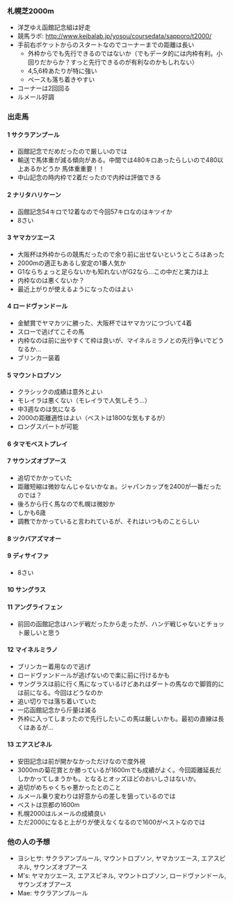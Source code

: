 ### 札幌芝2000m
* 洋芝ゆえ函館記念組は好走
* 競馬ラボ: http://www.keibalab.jp/yosou/coursedata/sapporo/t2000/
* 手前右ポケットからのスタートなのでコーナーまでの距離は長い
  * 外枠からでも先行できるのではないか（でもデータ的には内枠有利。小回りだからか？すっと先行できるのが有利なのかもしれない）
  * 4,5,6枠あたりが特に強い
  * ペースも落ち着きやすい
* コーナーは2回回る
* ルメール好調

### 出走馬

#### 1 サクラアンプール
* 函館記念でだめだったので厳しいのでは
* 輸送で馬体重が減る傾向がある。中間では480キロあったらしいので480以上あるかどうか 馬体重重要！！
* 中山記念の時内枠で2着だったので内枠は評価できる

#### 2 ナリタハリケーン
* 函館記念54キロで12着なので今回57キロなのはキツイか
* 8さい

#### 3 ヤマカツエース
* 大阪杯は外枠からの競馬だったので余り前に出せないというところはあった
* 2000mの適正もあるし安定の1番人気か
* G1ならちょっと足らないかも知れないがG2なら...この中だと実力は上
* 内枠なのは悪くないか？
* 最近上がりが使えるようになったのはよい

#### 4 ロードヴァンドール
* 金鯱賞でヤマカツに勝った、大阪杯ではヤマカツにつづいて4着
* スローで逃げてこその馬
* 内枠なのは前に出やすくて枠は良いが、マイネルミラノとの先行争いでどうなるか...
* ブリンカー装着

#### 5 マウントロブソン
* クラシックの成績は意外とよい
* モレイラは悪くない（モレイラで人気しそう...）
* 中3週なのは気になる
* 2000の距離適性はよい（ベストは1800な気もするが）
* ロングスパートが可能

#### 6 タマモベストプレイ

#### 7 サウンズオブアース
* 追切でかかっていた
* 距離短縮は微妙なんじゃないかなぁ。ジャパンカップを2400が一番だったのでは？
* 後ろから行く馬なので札幌は微妙か
* しかも6歳
* 調教でかかっていると言われているが、それはいつものことらしい

#### 8 ツクバアズマオー

#### 9 ディサイファ
* 8さい

#### 10 サングラス

#### 11 アングライフェン
* 前回の函館記念はハンデ戦だったから走ったが、ハンデ戦じゃないとチョット厳しいと思う

#### 12 マイネルミラノ
* ブリンカー着用なので逃げ
* ロードヴァンドールが逃げないので楽に前に行けるかも
* サングラスは前に行く馬になっているけどあれはダートの馬なので脚質的には前になる。今回はどうなのか
* 追い切りでは落ち着いていた
* 一応函館記念から斤量は減る
* 外枠に入ってしまったので先行したいこの馬は厳しいかも。最初の直線は長くはあるが...

#### 13 エアスピネル
* 安田記念は前が開かなかっただけなので度外視
* 3000mの菊花賞とか勝っているが1600mでも成績がよく。今回距離延長だしかかってしまうかも。となるとオッズほどのおいしさはないか。
* 追切がめちゃくちゃ悪かったとのこと
* ルメール乗り変わりは好意からの差しを狙っているのでは
* ベストは京都の1600m
* 札幌2000はルメールの成績良い
* ただ2000になると上がりが使えなくなるので1600がベストなのでは


### 他の人の予想

* ヨシヒサ: サクラアンプルール, マウントロブソン, ヤマカツエース, エアスピネル, サウンズオブアース
* M's: ヤマカツエース, エアスピネル, マウントロブソン, ロードヴァンドール, サウンズオブアース
* Mae: サクラアンプルール
